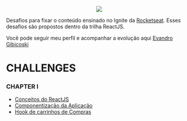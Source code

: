 
<div align="center">
  <img src="https://github.com/gibifyofficial/Boost-Yourself/blob/main/cover-reactjs%20(1).png" />
</div>

Desafios para fixar o conteúdo ensinado no Ignite da [Rocketseat](https://rocketseat.com.br/). Esses desafios são propostos dentro da trilha ReactJS.

Você pode seguir meu perfil e acompanhar a evolução aqui  [Evandro Gibicoski](https://app.rocketseat.com.br/me/gibifyofficial)

# CHALLENGES

### CHAPTER I
* [Conceitos do ReactJS](https://github.com/gibifyofficial/challenge01-chapter-I)
* [Componentização da Aplicação](https://github.com/gibifyofficial/challenge02-chapter-I)
* [Hook de carrinhos de Compras](https://github.com/gibifyofficial/challenge01-chapter-II)
